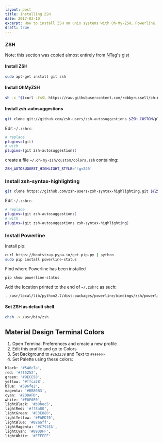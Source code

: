 ```yaml
---
layout: post
title: Installing ZSH
date: 2017-02-10
excerpt: How to install ZSH on unix systems with Oh-My-ZSH, Powerline, and a material design color palette.
draft: true
---
```


### ZSH

Note: this section was copied almost entirely from [NTag's](https://github.com/NTag) [gist](https://gist.github.com/NTag/39a27aea87aeabe54c09)


#### Install ZSH

```bash
sudo apt-get install git zsh
```

#### Install OhMyZSH

```bash
sh -c "$(curl -fsSL https://raw.githubusercontent.com/robbyrussell/oh-my-zsh/master/tools/install.sh)"
```

#### Install zsh-autosuggestions

```bash
git clone git://github.com/zsh-users/zsh-autosuggestions $ZSH_CUSTOM/plugins/zsh-autosuggestions
```

Edit `~/.zshrc`:

```bash
# replace
plugins=(git)
# with
plugins=(git zsh-autosuggestions)
```

create a file `~/.oh-my-zsh/custom/colors.zsh` containing:

```bash
ZSH_AUTOSUGGEST_HIGHLIGHT_STYLE='fg=240'
```

### Install zsh-syntax-highlighting

```bash
git clone https://github.com/zsh-users/zsh-syntax-highlighting.git ${ZSH_CUSTOM:-~/.oh-my-zsh/custom}/plugins/zsh-syntax-highlighting
```

Edit `~/.zshrc`:

```bash
# replace
plugins=(git zsh-autosuggestions)
# with
plugins=(git zsh-autosuggestions zsh-syntax-highlighting)
```

### Install Powerline

Install pip:

```bash
curl https://bootstrap.pypa.io/get-pip.py | python
sudo pip install powerline-status
```
Find where Powerline has been installed

```bash
pip show powerline-status
```

Add the location printed to the end of `~/.zshrc` as such:

```bash
. /usr/local/lib/python2.7/dist-packages/powerline/bindings/zsh/powerline.zsh
```

#### Set ZSH as default shell

```bash
chsh -s /usr/bin/zsh
```

## Material Design Terminal Colors

1. Open Terminal Preferences and create a new profile
2. Edit this profile and go to Colors
3. Set Background to `#263238` and Text to `#FFFFFF`
4. Set Palette using these colors:

```bash
black: '#546e7a',
red: '#ff5252',
green: '#9ECE58',
yellow: '#ffca28',
blue: '#396fe2',
magenta: '#BB80B3',
cyan: '#2DDAFD',
white: '#F0F0F0',
lightBlack: '#b0bec5',
lightRed: '#ff8a80',
lightGreen: '#C3E88D',
lightYellow: '#FAED70',
lightBlue: '#82aaff',
lightMagenta: '#C792EA',
lightCyan: '#89DDFF',
lightWhite: '#FFFFFF'
```
